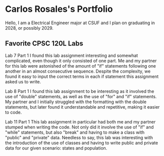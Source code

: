 
# Carlos Rosales's Portfolio

Hello, I am a Electrical Engineer major at CSUF and I plan on graduating in 2028, or possibly 2029.

## Favorite CPSC 120L Labs

Lab 7 Part 1
I found this lab assignment interesting and somewhat complicated, even though it only consisted of one part. Me and my partner for this lab were astonished of the amount of "if" statements following one another in an almost consecutive sequence. Despite the complexity, we found it easy to input the correct terms in each if statement this assignment asked us to write.

Lab 8 Part 1
I found this lab assignment to be interesting as it involved the use of "double" statements, as well as the use of "for" and "if" statements. My partner and I initially struggled with the formatting with the double statements, but later found it understandable and repetitive, making it easier to code.

Lab 11 Part 1
This lab assignment in particular had both me and my partner stumped when writing the code. Not only did it involve the use of "if" and "while" statements, but also "break" and having to make a class with "public" and "private" data. Needless to say, this lab was interesting with the introduction of the use of classes and having to write public and private data for our given scenario: states and population.